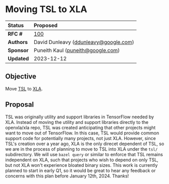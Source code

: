 # Moving TSL to XLA
| Status        | Proposed                                                |
| :------------ | :------------------------------------------------------ |
| **RFC #**     | [100](https://github.com/openxla/community/pull/100) |
| **Authors** | David Dunleavy (ddunleavy@google.com) |
| **Sponsor**   | Puneith Kaul (puneith@google.com)                        |
| **Updated**   | 2023-12-12

## Objective
Move [TSL](https://github.com/google/tsl) to [XLA](https://github.com/openxla/xla).
## Proposal
TSL was originally utility and support libraries in TensorFlow needed by XLA.
Instead of moving the utility and support libraries directly to the openxla/xla repo, TSL was created anticipating
that other projects might want to move out of TensorFlow. In this case, TSL would provide common support code for
potentially many projects, not just XLA.
However, since TSL's creation over a year ago, XLA is the only direcet dependent of TSL, so we are in the process
of planning to move to TSL into XLA under the `tsl/` subdirectory.
We will use `bazel query` or similar to enforce that TSL remains independent on XLA,
such that projects who wish to depend on only TSL, but not XLA won't experience bloated binary sizes.
This work is currently planned to start in early Q1, so it would be great to hear any feedback or concerns with this
plan before January 12th, 2024.
Thanks!

